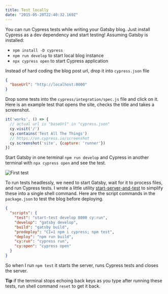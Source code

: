 ```yaml
---
title: Test locally
date: "2015-05-28T22:40:32.169Z"
---
```


You can run Cypress tests while writing your Gatsby blog. Just install Cypress as a dev dependency and start testing! Assuming Gatsby is installed:

- `npm install -D cypress`
- `npm run develop` to start local blog instance
- `npx cypress open` to start Cypress application

Instead of hard coding the blog post url, drop it into `cypress.json` file

```json
{
  "baseUrl": "http://localhost:8000"
}
```

Drop some tests into the `cypress/integration/spec.js` file and click on it. Here is an example test that opens the site, checks the title and takes a screenshot.

```js
it('works', () => {
  // actual url is "baseUrl" in "cypress.json"
  cy.visit('/')
  cy.contains('Test All The Things')
  // https://on.cypress.io/screenshot
  cy.screenshot('site', {capture: 'runner'})
})
```

Start Gatsby in one terminal `npm run develop` and Cypress in another terminal with `npx cypress open` and see the test.

![First test](/first-test.png)

To run tests headlessly, we need to start Gatsby, wait for it to process files, and run Cypress tests. I wrote a little utility [start-server-and-test](https://github.com/bahmutov/start-server-and-test) to simplify these into a single shell command. Here are the script commands in the `package.json` to test the blog before deploying.

```json
{
  "scripts": {
    "test": "start-test develop 8000 cy:run",
    "develop": "gatsby develop",
    "build": "gatsby build",
    "predeploy": "CI=1 npm i cypress; npm test",
    "deploy": "npm run build",
    "cy:run": "cypress run",
    "cy:open": "cypress open"
  }
}
```

So when I run `npm test` it starts the server, runs Cypress tests and closes the server.

**Tip** if the terminal stops echoing back keys as you type after running these tests, run shell command `reset` to get it back.
